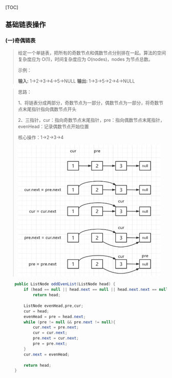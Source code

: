 [TOC]

## 基础链表操作

### (一)奇偶链表

> 给定一个单链表，把所有的奇数节点和偶数节点分别排在一起。算法的空间复杂度应为 O(1)，时间复杂度应为 O(nodes)，nodes 为节点总数。
>
> 示例：
>
> **输入:** 1->2->3->4->5->NULL **输出:** 1->3->5->2->4->NULL

>  思路：
>
> 1、将链表分成两部分，奇数节点为一部分，偶数节点为一部分，将奇数节点末尾指针指向偶数节点开头
>
> 2、三指针，cur：指向奇数节点末尾指针，pre：指向偶数节点末尾指针，evenHead：记录偶数节点开始位置
>
> 核心操作：1->2->3->4
>
> <img src="./picture/奇偶链表-步骤图.png" style="zoom:60%;" />

```java
    public ListNode oddEvenList(ListNode head) {
        if (head == null || head.next == null || head.next.next == null)
            return head;

        ListNode evenHead,pre,cur;
        cur = head;
        evenHead = pre = head.next;
        while (pre != null && pre.next != null){
            cur.next = pre.next;
            cur = cur.next;
            pre.next = cur.next;
            pre = pre.next;
        }
        cur.next = evenHead;

        return head;
    }
```

